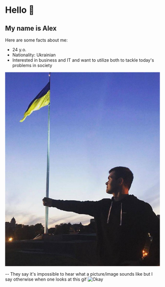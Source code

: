 # Hello 👋

## My name is Alex

Here are some facts about me:
- 24 y.o.
- Nationality: Ukrainian
- Interested in business and IT and want to utilize both to tackle today's problems in society

![My image](./images/instapic.jpg)

-- They say it's impossible to hear what a picture/image sounds like but I say otherwise when one looks at this gif
![Okay](https://media.tenor.com/ma33IKUhrKcAAAAC/ok-okay.gif)
